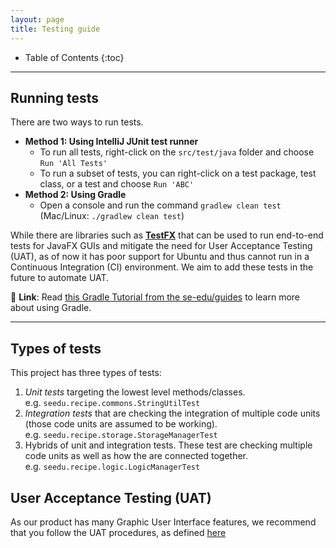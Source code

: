 ```yaml
---
layout: page
title: Testing guide
---
```


* Table of Contents
{:toc}

--------------------------------------------------------------------------------------------------------------------

## Running tests

There are two ways to run tests.

* **Method 1: Using IntelliJ JUnit test runner**
  * To run all tests, right-click on the `src/test/java` folder and choose `Run 'All Tests'`
  * To run a subset of tests, you can right-click on a test package,
    test class, or a test and choose `Run 'ABC'`
* **Method 2: Using Gradle**
  * Open a console and run the command `gradlew clean test` (Mac/Linux: `./gradlew clean test`)

<div markdown="span" class="alert alert-secondary">

While there are libraries such as **[TestFX](http://testfx.github.io/TestFX/)** that can be used to run end-to-end tests for JavaFX GUIs and mitigate the need for User Acceptance
Testing (UAT), as of now it has poor support for Ubuntu and thus cannot run in a Continuous Integration (CI) environment. We aim to add these tests in
the future to automate UAT.

</div>

<div markdown="span" class="alert alert-secondary">

:link: **Link**: Read [this Gradle Tutorial from the se-edu/guides](https://se-education.org/guides/tutorials/gradle.html) to learn more about using Gradle.

</div>

--------------------------------------------------------------------------------------------------------------------

## Types of tests

This project has three types of tests:

1. *Unit tests* targeting the lowest level methods/classes.<br>
   e.g. `seedu.recipe.commons.StringUtilTest`
1. *Integration tests* that are checking the integration of multiple code units (those code units are assumed to be working).<br>
   e.g. `seedu.recipe.storage.StorageManagerTest`
1. Hybrids of unit and integration tests. These test are checking multiple code units as well as how the are connected together.<br>
   e.g. `seedu.recipe.logic.LogicManagerTest`

## User Acceptance Testing (UAT)

As our product has many Graphic User Interface features, we recommend that you follow the UAT procedures, as defined [here](DeveloperGuide.md#appendix-instructions-for-user-acceptance-testing)
